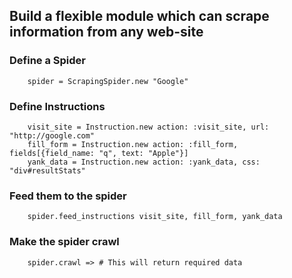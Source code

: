 ## Build a flexible module which can scrape information from any web-site

### Define a Spider

        spider = ScrapingSpider.new "Google"

### Define Instructions

        visit_site = Instruction.new action: :visit_site, url: "http://google.com"
        fill_form = Instruction.new action: :fill_form, fields[{field_name: "q", text: "Apple"}]
        yank_data = Instruction.new action: :yank_data, css: "div#resultStats"

### Feed them to the spider

        spider.feed_instructions visit_site, fill_form, yank_data

### Make the spider crawl

        spider.crawl => # This will return required data

